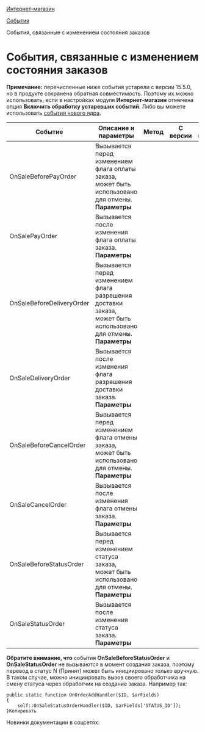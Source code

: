 [Интернет-магазин](/api_help/sale/index.php)

[События](/api_help/sale/events/index.php)

События, связанные с изменением состояния заказов

События, связанные с изменением состояния заказов
=================================================

**Примечание:** перечисленные ниже события устарели с версии 15.5.0, но в продукте сохранена обратная совместимость. Поэтому их можно использовать, если в настройках модуля **Интернет-магазин** отмечена опция **Включить обработку устаревших событий**. Либо вы можете использовать [события нового ядра](http://dev.1c-bitrix.ru/api_d7/bitrix/sale/events/index.php).

| Событие | Описание и параметры | Метод | С версии | До версии |
| --- | --- | --- | --- | --- |
| OnSaleBeforePayOrder | Вызывается перед изменением флага оплаты заказа, может быть использовано для отмены.   **Параметры**  |  |  | | --- | --- | | *ID* | Идентификатор заказа | | *val* | Флаг оплаты (Y - оплатить заказ, N - снять оплату заказа) | | *bWithdraw* | Значение true отражает изменение флага на внутреннем счете пользователя; значение false изменяет только флаг, не затрагивая счет | | *bPay* | Если параметр bWithdraw установлен в true, то установка параметра bPay в true приведет к тому, что необходимая сумма денег будет внесена на счет покупателя перед оплатой, а установка в false приведет к тому, что оплата будет происходить целиком с внутреннего счета; если параметр bWithdraw установлен в false, то операции со счетом не производятся и значение параметра bPay не играет роли. | | *recurringID* | Должен быть равен 0 | | *arAdditionalFields* | Массив дополнительно обновляемых параметров (обычно это номер и дата платежного поручения) | | [PayOrder](/api_help/sale/classes/csaleorder/csaleorder__payorder.88101c0f.php) | 4.0.6 | 15.5.0 |
| OnSalePayOrder | Вызывается после изменения флага оплаты заказа.   **Параметры**  |  |  | | --- | --- | | *ID* | Идентификатор заказа | | *val* | Флаг оплаты (Y - выставление оплаты, N - снятие оплаты) | | [PayOrder](/api_help/sale/classes/csaleorder/csaleorder__payorder.88101c0f.php) | 4.0.6 | 15.5.0 |
| OnSaleBeforeDeliveryOrder | Вызывается перед изменением флага разрешения доставки заказа, может быть использовано для отмены.   **Параметры**  |  |  | | --- | --- | | *ID* | Идентификатор заказа | | *val* | Флаг разрешения доставки (Y - разрешено, N - запрещено) | | *recurringID* | Должен быть равен 0 | | *arAdditionalFields* | Массив дополнительно обновляемых параметров (обычно это номер и дата документа отгрузки) | | [DeliverOrder](/api_help/sale/classes/csaleorder/csaleorder__deliverorder.fd0e66d5.php) | 4.0.6 | 15.5.0 |
| OnSaleDeliveryOrder | Вызывается после изменения флага разрешения доставки заказа.   **Параметры**  |  |  | | --- | --- | | *ID* | Идентификатор заказа | | *val* | Флаг разрешения доставки (Y - разрешено, N - запрещено) | | [DeliverOrder](/api_help/sale/classes/csaleorder/csaleorder__deliverorder.fd0e66d5.php) | 4.0.6 | 15.5.0 |
| OnSaleBeforeCancelOrder | Вызывается перед изменением флага отмены заказа, может быть использовано для отмены.   **Параметры**  |  |  | | --- | --- | | *ID* | Идентификатор заказа | | *val* | Флаг отмены заказа (Y - отменено, N - не отменено) | | [CancelOrder](/api_help/sale/classes/csaleorder/csaleorder__cancelorder.fa562b77.php) | 4.0.6 | 15.5.0 |
| OnSaleCancelOrder | Вызывается после изменения флага отмены заказа.   **Параметры**  |  |  | | --- | --- | | *orderId* | Идентификатор заказа | | *value* | Флаг отмены заказа (Y - отменено, N - не отменено) | | *description* | Причина отмены. Изменить это поле нельзя, только чтение. | | [CancelOrder](/api_help/sale/classes/csaleorder/csaleorder__cancelorder.fa562b77.php) | 4.0.6 | 15.5.0 |
| OnSaleBeforeStatusOrder | Вызывается перед изменением статуса заказа, может быть использовано для отмены.   **Параметры**  |  |  | | --- | --- | | *ID* | Идентификатор заказа | | *val* | Идентификатор статуса | | [StatusOrder](/api_help/sale/classes/csaleorder/csaleorder__statusorder.f21c0322.php) | 4.0.6 | 15.5.0 |
| OnSaleStatusOrder | Вызывается после изменения статуса заказа.   **Параметры**  |  |  | | --- | --- | | *ID* | Идентификатор заказа | | *val* | Идентификатор статуса | | [StatusOrder](/api_help/sale/classes/csaleorder/csaleorder__statusorder.f21c0322.php) | 4.0.6 | 15.5.0 |

**Обратите внимание, что** события **OnSaleBeforeStatusOrder** и **OnSaleStatusOrder** не вызываются в момент создания заказа, поэтому перевод в статус N (Принят) может быть инициировано только вручную. В таком случае, можно инициировать вызов своего обработчика на смену статуса через обработчик на создание заказа. Например так:

```
public static function OnOrderAddHandler($ID, $arFields) 
{
	self::OnSaleStatusOrderHandler($ID, $arFields['STATUS_ID']);
}Копировать
```

Новинки документации в соцсетях: